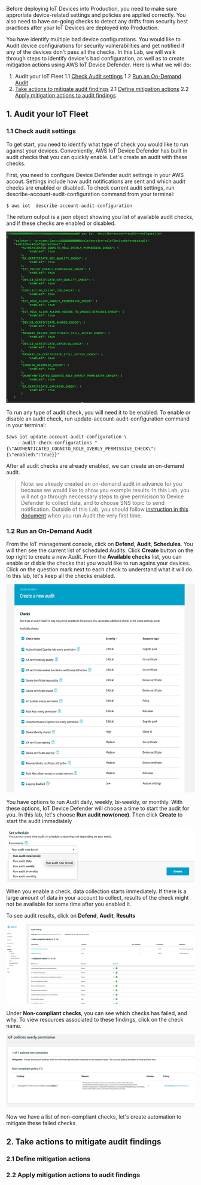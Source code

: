 Before deploying IoT Devices into Production, you need to make sure approriate device-related settings and policies are applied correctly. You also need to have on-going checks to detect any drifts from security best practices after your IoT Devices are deployed into Production. 

You have identify multiple bad device configurations. You would like to Audit device configurations for security vulnerabilities and get notified if any of the devices don't pass all the checks. In this Lab, we will walk through steps to identify device's bad configuration, as well as to create mitigation actions using AWS IoT Device Defender. Here is what we will do:

1. Audit your IoT Fleet
    1.1 [Check Audit settings](https://github.com/hongpham/IoT-Security-Workshop/blob/master/Lab%202%20-%20Audit%20your%20IoT%20Fleet/README.md#11-check-audit-settings)
    1.2 [Run an On-Demand Audit](https://github.com/hongpham/IoT-Security-Workshop/blob/master/Lab%202%20-%20Audit%20your%20IoT%20Fleet/README.md#12-run-an-on-demand-audit)
2. [Take actions to mitigate audit findings](https://github.com/hongpham/IoT-Security-Workshop/blob/master/Lab%202%20-%20Audit%20your%20IoT%20Fleet/README.md#2-take-actions-to-mitigate-audit-findings)
    2.1 [Define mitigation actions](https://github.com/hongpham/IoT-Security-Workshop/blob/master/Lab%202%20-%20Audit%20your%20IoT%20Fleet/README.md#21-define-mitigation-actions)
    2.2 [Apply mitigation actions to audit findings](https://github.com/hongpham/IoT-Security-Workshop/blob/master/Lab%202%20-%20Audit%20your%20IoT%20Fleet/README.md#22-apply-mitigation-actions-to-audit-findings)


## 1. Audit your IoT Fleet

### 1.1 Check audit settings

To get start, you need to identify what type of check you would like to run against your devices. Conveniently, AWS IoT Device Defender has built in audit checks that you can quickly enable. Let's create an audit with these checks.

First, you need to configure  Device Defender audit settings in your AWS accout. Settings include how audit notifications are sent and which audit checks are enabled or disabled.  To check current audit settings, run describe-account-audit-configuration command from your terminal:

```
$ aws iot  describe-account-audit-configuration
```

The return output is a json object showing you list of available audit checks, and if these checks are enabled or disabled. 

<img src="../images/auditsetting.png"/>

To run any type of audit check, you will need it to be enabled. To enable or disable an audit check, run update-account-audit-configuration command in your terminal:

```
$aws iot update-account-audit-configuration \
    --audit-check-configurations "{\"AUTHENTICATED_COGNITO_ROLE_OVERLY_PERMISSIVE_CHECK\":{\"enabled\":true}}"
```
After all audit checks are already enabled, we can create an on-demand audit.


> Note: we already created an on-demand audit in advance for you because we would like to show you example results. In this Lab, you will not go through neccessary steps to give permisison to Device Defender to collect data, and to choose SNS topic to send notification. Outside of this Lab, you should follow [instruction in this document](https://docs.aws.amazon.com/iot/latest/developerguide/device-defender-HowToProceed.html) when you run Audit the very first time. 

### 1.2 Run an On-Demand Audit

From the IoT management console, click on **Defend**, **Audit**, **Schedules**. You will then see the current list of scheduled Audits. Click **Create** button on the top right to create a new Audit. From the **Available checks** list, you can enable or disble the checks that you would like to run agains your devices. Click on the question mark next to each check to understand what it will do. In this lab, let's keep all the checks enabled.

<img src="../images/Auditlist.png" width="600" height="557"/>

You have options to run Audit daily, weekly, bi-weekly, or monthly. With these options, IoT Device Defender will choose a time to start the audit for you. In this lab, let's choose **Run audit now(once)**. Then click **Create** to start the audit immediately

<img src="../images/Auditschedule.png"/>

When you enable a check, data collection starts immediately. If there is a large amount of data in your account to collect, results of the check might not be available for some time after you enabled it.

To see audit results, click on **Defend**, **Audit**, **Results** 

<img src="../images/Auditresult.png"/>

Under **Non-compliant checks**, you can see which checks has failed, and why. To view resources associated to these findings, click on the check name.

<img src="../images/checkresult.png"/>

Now we have a list of non-compliant checks, let's create automation to mitigate these failed checks

## 2. Take actions to mitigate audit findings

### 2.1 Define mitigation actions


### 2.2 Apply mitigation actions to audit findings

